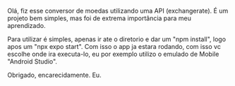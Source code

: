 Olá, fiz esse conversor de moedas utilizando uma API (exchangerate).
É um projeto bem simples, mas foi de extrema importância para meu aprendizado.


Para utilizar é simples, apenas ir ate o diretorio e dar um "npm install", logo apos um "npx expo start".
Com isso o app ja estara rodando, com isso vc escolhe onde ira executa-lo, eu por exemplo utilizo o emulado de Mobile "Android Studio".



Obrigado, encarecidamente. Eu.
